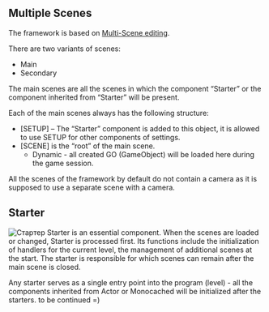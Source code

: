 ## Multiple Scenes
The framework is based on [Multi-Scene editing](https://docs.unity3d.com/Manual/MultiSceneEditing.html).

There are two variants of scenes:
* Main
* Secondary

The main scenes are all the scenes in which the component “Starter” or the component inherited from “Starter” will be present.

Each of the main scenes always has the following structure:

* [SETUP] – The “Starter” component is added to this object, it is allowed to use SETUP for other components of settings.
* [SCENE] is the “root” of the main scene.
  * Dynamic - all created GO (GameObject) will be loaded here during the game session.

All the scenes of the framework by default do not contain a camera as it is supposed to use a separate scene with a camera.

## Starter
![Стартер](https://i.gyazo.com/9f8964dad3333abbe57a9d3f35c3cc5e.png)
Starter is an essential component. When the scenes are loaded or changed, Starter is processed first. Its functions include the initialization of handlers for the current level, the management of additional scenes at the start. The starter is responsible for which scenes can remain after the main scene is closed.

Any starter serves as a single entry point into the program (level) - all the components inherited from Actor or Monocached will be initialized after the starters.
to be continued =)